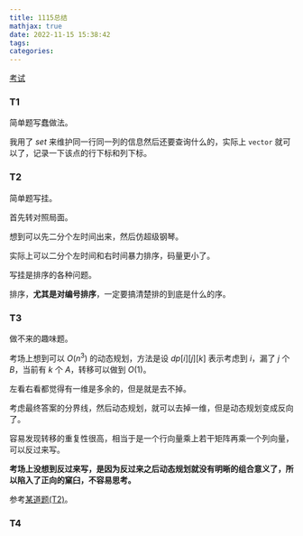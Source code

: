 ```yaml
---
title: 1115总结
mathjax: true
date: 2022-11-15 15:38:42
tags:
categories:
---
```


[考试](https://local.cwoi.com.cn:8443/contest/C0154)

### T1

简单题写蠢做法。

我用了 $set$ 来维护同一行同一列的信息然后还要查询什么的，实际上 `vector` 就可以了，记录一下该点的行下标和列下标。

### T2

简单题写挂。

首先转对照局面。

想到可以先二分个左时间出来，然后仿超级钢琴。

实际上可以二分个左时间和右时间暴力排序，码量更小了。

写挂是排序的各种问题。

排序，**尤其是对编号排序**，一定要搞清楚排的到底是什么的序。

### T3

做不来的趣味题。

考场上想到可以 $O(n^3)$ 的动态规划，方法是设 $dp[i][j][k]$ 表示考虑到 $i$，漏了 $j$ 个 $B$，当前有 $k$ 个 $A$，转移可以做到 $O(1)$。

左看右看都觉得有一维是多余的，但是就是去不掉。

考虑最终答案的分界线，然后动态规划，就可以去掉一维，但是动态规划变成反向了。

容易发现转移的重复性很高，相当于是一个行向量乘上若干矩阵再乘一个列向量，可以反过来写。

**考场上没想到反过来写，是因为反过来之后动态规划就没有明晰的组合意义了，所以陷入了正向的窠臼，不容易思考。**

参考[某道题(T2)](https://huanyp.cn/2022/11/02/1101%E6%80%BB%E7%BB%93/)。

### T4

